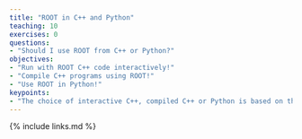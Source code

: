 ```yaml
---
title: "ROOT in C++ and Python"
teaching: 10
exercises: 0
questions:
- "Should I use ROOT from C++ or Python?"
objectives:
- "Run with ROOT C++ code interactively!"
- "Compile C++ programs using ROOT!"
- "Use ROOT in Python!"
keypoints:
- "The choice of interactive C++, compiled C++ or Python is based on the use case!"
---
```



{% include links.md %}

